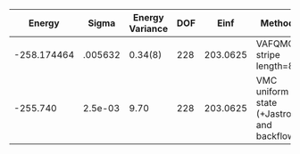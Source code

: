 | Energy      | Sigma   | Energy Variance | DOF | Einf     | Method                                     | Reference |
|-------------|---------|-----------------|-----|----------|--------------------------------------------|-----------|
| -258.174464 | .005632 | 0.34(8)         | 228 | 203.0625 | VAFQMC stripe length=8                     | TODO: This is from Sorella and this is not public git-scm.sissa.it:TurboLattice/HST_AAD/example/16x16/U8/stripel8doping1su8pp/b2.6n/pbc |
| -255.740    | 2.5e-03 | 9.70            | 228 | 203.0625 | VMC uniform state (+Jastrow and backflow)  | TODO: ask Luca |
